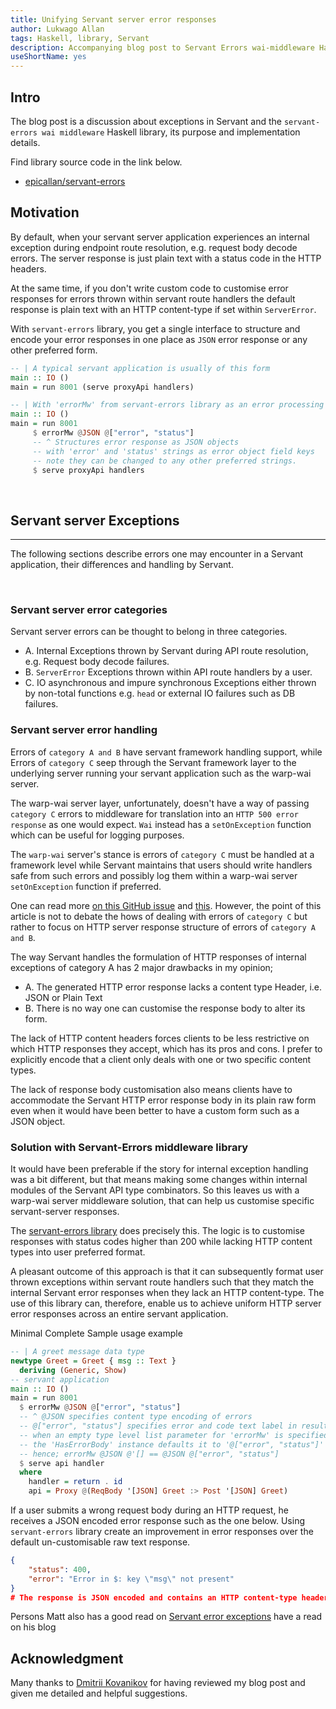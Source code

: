 ```yaml
---
title: Unifying Servant server error responses
author: Lukwago Allan
tags: Haskell, library, Servant
description: Accompanying blog post to Servant Errors wai-middleware Haskell library
useShortName: yes
---
```


## Intro

The blog post is a discussion about exceptions in Servant and the `servant-errors wai middleware` Haskell library, its purpose and implementation details.

Find library source code in the link below.

* [epicallan/servant-errors](@github)

## Motivation

By default, when your servant server application experiences an internal exception during endpoint route resolution, e.g. request body decode errors. The server response is just plain text with a status code in the HTTP headers.

At the same time, if you don't write custom code to customise error responses for errors thrown within servant route handlers the default response is plain text with an HTTP content-type if set within `ServerError`.

With `servant-errors`  library, you get a single interface to structure and encode your error responses in one place as `JSON` error response or any other preferred form.

```haskell
-- | A typical servant application is usually of this form
main :: IO ()
main = run 8001 (serve proxyApi handlers)

-- | With 'errorMw' from servant-errors library as an error processing middleware
main :: IO ()
main = run 8001
     $ errorMw @JSON @["error", "status"]
     -- ^ Structures error response as JSON objects
     -- with 'error' and 'status' strings as error object field keys
     -- note they can be changed to any other preferred strings.
     $ serve proxyApi handlers
```
<br />

## Servant server Exceptions

____________________________________________

The following sections describe errors one may encounter in a Servant application, their differences and handling
by Servant.

<br />

### Servant server error categories

Servant server errors can be thought to belong in three categories.

- A. Internal Exceptions thrown by Servant during API route resolution, e.g. Request body decode failures.
- B. `ServerError` Exceptions thrown within API route handlers by a user.
- C. IO asynchronous and impure synchronous Exceptions either thrown by non-total functions e.g. `head` or external IO failures such as DB failures.

### Servant server error handling

Errors of `category A and B` have servant framework handling support, while Errors of `category C` seep through the Servant framework layer to the underlying server running your servant application such as the warp-wai server.

The warp-wai server layer, unfortunately, doesn't have a way of passing `category C` errors to middleware for translation into an `HTTP 500 error response` as one would expect. `Wai` instead has a `setOnException` function which can be useful for logging purposes.

The `warp-wai` server's stance is errors of `category C` must be handled at a framework level while Servant maintains that users should write handlers safe from such errors and possibly log them within a warp-wai server `setOnException` function if preferred.

One can read more [on this GitHub issue](https://github.com/haskell-servant/servant/issues/779) and [this](https://github.com/haskell-servant/servant/issues/1192).
However, the point of this article is not to debate the hows of dealing with errors of `category C` but rather to focus on HTTP server response structure of errors of `category A and B`.

The way Servant handles the formulation of HTTP responses of internal exceptions of category A has 2 major drawbacks in my opinion;

- A. The generated HTTP error response lacks a content type Header, i.e. JSON or Plain Text
- B. There is no way one can customise the response body to alter its form.

The lack of HTTP content headers forces clients to be less restrictive on which HTTP responses they accept, which has its pros and cons. I prefer to explicitly encode that a client only deals with one or two specific content types.

The lack of response body customisation also means clients have to accommodate the Servant HTTP error response body in its plain raw form even when it would have been better to have a custom form such as a JSON object.

### Solution with Servant-Errors middleware library

It would have been preferable if the story for internal exception handling was a bit different, but that means making some changes within internal modules of the Servant API type combinators.
So this leaves us with a warp-wai server middleware solution, that can help us customise specific servant-server responses.

The [servant-errors library](https://github.com/epicallan/servant-errors) does precisely this. The logic is to customise responses with status codes higher than 200 while lacking HTTP content types into user preferred format.

A pleasant outcome of this approach is that it can subsequently format user thrown exceptions within servant route handlers such that they match the internal Servant error responses when they lack an HTTP content-type.
The use of this library can, therefore, enable us to achieve uniform HTTP server error responses across an entire servant application.

Minimal Complete Sample usage example

```haskell
-- | A greet message data type
newtype Greet = Greet { msg :: Text }
  deriving (Generic, Show)
-- servant application
main :: IO ()
main = run 8001
  $ errorMw @JSON @["error", "status"]
  -- ^ @JSON specifies content type encoding of errors
  -- @["error", "status"] specifies error and code text label in resulting JSON error response
  -- when an empty type level list parameter for 'errorMw' is specified
  -- the 'HasErrorBody' instance defaults it to '@["error", "status"]' for JSON and PlainText instances
  -- hence; errorMw @JSON @'[] == @JSON @["error", "status"]
  $ serve api handler
  where
    handler = return . id
    api = Proxy @(ReqBody '[JSON] Greet :> Post '[JSON] Greet)
```

If a user submits a wrong request body during an HTTP request, he receives a JSON encoded error response such as the one below. Using `servant-errors` library create an improvement in error responses over the default un-customisable raw text response.

```JSON
{
    "status": 400,
    "error": "Error in $: key \"msg\" not present"
}
# The response is JSON encoded and contains an HTTP content-type header plus a status code.
```

Persons Matt also has a good read on [Servant error exceptions](https://www.parsonsmatt.org/2017/06/21/exceptional_servant_handling.html) have a read on his blog

## Acknowledgment

Many thanks to [Dmitrii Kovanikov](https://kodimensional.dev/) for having reviewed my blog post and given me detailed and helpful suggestions.
